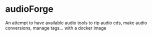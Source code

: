 # audioForge
An attempt to have available audio tools to rip audio cds, make audio conversions, manage tags...  with a docker image
